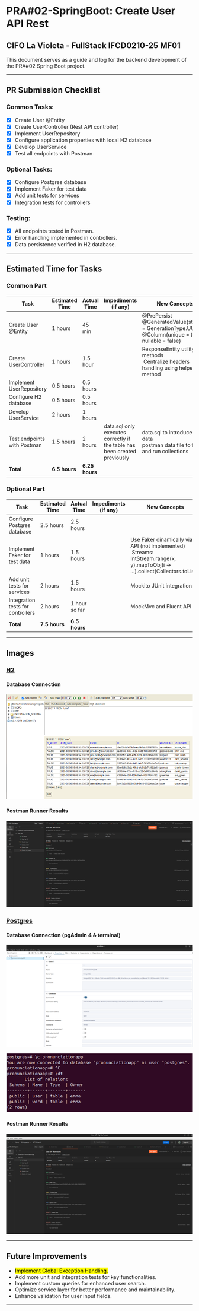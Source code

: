 # PRA#02-SpringBoot: Create User API Rest

## CIFO La Violeta - FullStack IFCD0210-25 MF01

This document serves as a guide and log for the backend development of the PRA#02 Spring Boot project.

---

## PR Submission Checklist

### **Common Tasks:**

- [x] Create User @Entity
- [x] Create UserController (Rest API controller)
- [x] Implement UserRepository
- [x] Configure application properties with local H2 database
- [x] Develop UserService
- [x] Test all endpoints with Postman

### Optional Tasks:

- [x] Configure Postgres database
- [x] Implement Faker for test data
- [x] Add unit tests for services
- [x] Integration tests for controllers

### **Testing**:

- [x] All endpoints tested in Postman.
- [x] Error handling implemented in controllers.
- [x] Data persistence verified in H2 database.

---

## Estimated Time for Tasks

### Common Part

| Task                        | Estimated Time | Actual Time    | Impediments (if any)                                                      | New Concepts                                                                                                 |
| --------------------------- | -------------- | -------------- | ------------------------------------------------------------------------- | ------------------------------------------------------------------------------------------------------------ |
| Create User @Entity         | 1 hours        | 45 min         |                                                                           | @PrePersist<br/>@GeneratedValue(strategy = GenerationType.UUID)<br/>@Column(unique = true, nullable = false) |
| Create UserController       | 1 hours        | 1.5 hour       |                                                                           | ResponseEntity utility methods <br/> Centralize headers handling using helper method                         |
| Implement UserRepository    | 0.5 hours      | 0.5 hours      |                                                                           |                                                                                                              |
| Configure H2 database       | 0.5 hours      | 0.5 hours      |                                                                           |                                                                                                              |
| Develop UserService         | 2 hours        | 1 hours        |                                                                           |                                                                                                              |
| Test endpoints with Postman | 1.5 hours      | 2 hours        | data.sql only executes correctly if the table has been created previously | data.sql to introduce mock data <br/>postman data file to test and run collections                           |
| **Total**                   | **6.5 hours**  | **6.25 hours** |                                                                           |                                                                                                              |

### Optional Part

| Task                              | Estimated Time | Actual Time   | Impediments (if any) | New Concepts                                                                                                                        |
| --------------------------------- | -------------- | ------------- | -------------------- | ----------------------------------------------------------------------------------------------------------------------------------- |
| Configure Postgres database       | 2.5 hours      | 2.5 hours     |                      |                                                                                                                                     |
| Implement Faker for test data     | 1 hours        | 1.5 hours     |                      | Use Faker dinamically via API (not implemented) <br/> Streams: IntStream.range(x, y).mapToObj(i -> ...).collect(Collectors.toList() |
| Add unit tests for services       | 2 hours        | 1.5 hours     |                      | Mockito JUnit integration                                                                                                           |
| Integration tests for controllers | 2 hours        | 1 hour so far |                      | MockMvc and Fluent API                                                                                                              |
| **Total**                         | **7.5 hours**  | **6.5 hours** |                      |                                                                                                                                     |

---

## Images

### <u>H2</u>

#### Database Connection

![](./PRA/PRA02-H2.png)

#### Postman Runner Results

![](./PRA/PRA02-PostmanRunner.png)

### <u>Postgres</u>

#### Database Connection (pgAdmin 4 & terminal)

![](./PRA/PRA02-pgAdmin4.png)

![](/./PRA/PRA02-PostgresTerminal.png)

#### Postman Runner Results

![](./PRA/PRA02-PostmanRunner-Postgres.png)

---

## Future Improvements

- <mark>Implement Global Exception Handling.</mark>
- Add more unit and integration tests for key functionalities.
- Implement custom queries for enhanced user search.
- Optimize service layer for better performance and maintainability.
- Enhance validation for user input fields.

---
